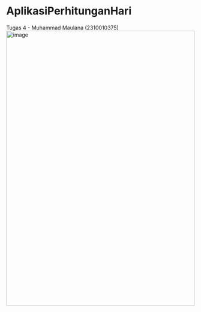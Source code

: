 # AplikasiPerhitunganHari
Tugas 4 - Muhammad Maulana (2310010375)
<img width="502" height="733" alt="image" src="https://github.com/user-attachments/assets/a21458f3-3ca3-4e4f-b3a2-29f7c75ef86a" />
